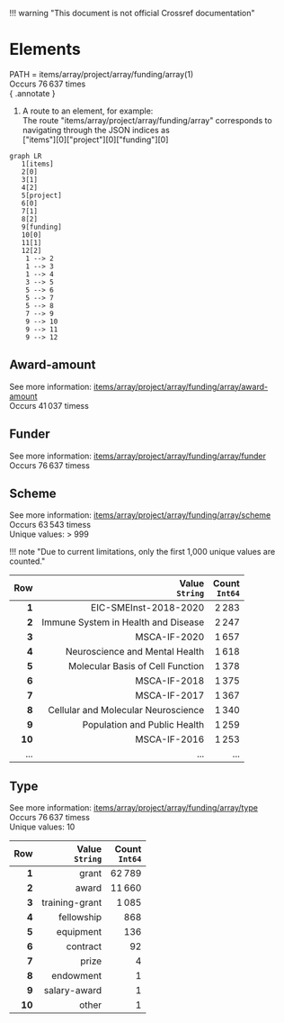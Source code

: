 !!! warning "This document is not official Crossref documentation"
# Elements
PATH = items/array/project/array/funding/array(1)  
Occurs 76 637 times  
{ .annotate }

1. A route to an element, for example:  
   The route "items/array/project/array/funding/array" corresponds to navigating through the JSON indices as  
   ["items"][0]["project"][0]["funding"][0]  

```mermaid
graph LR
   1[items]
   2[0]
   3[1]
   4[2]
   5[project]
   6[0]
   7[1]
   8[2]
   9[funding]
   10[0]
   11[1]
   12[2]
    1 --> 2
    1 --> 3
    1 --> 4
    3 --> 5
    5 --> 6
    5 --> 7
    5 --> 8
    7 --> 9
    9 --> 10
    9 --> 11
    9 --> 12
```


## Award-amount
See more information: [items/array/project/array/funding/array/award-amount](award-amount/index.md)  
Occurs 41 037 timess  


## Funder
See more information: [items/array/project/array/funding/array/funder](funder/index.md)  
Occurs 76 637 timess  


## Scheme
See more information: [items/array/project/array/funding/array/scheme](scheme/index.md)  
Occurs 63 543 timess  
Unique values: > 999  

!!! note "Due to current limitations, only the first 1,000 unique values are counted."

| **Row** | **Value**<br>`String`               | **Count**<br>`Int64` |
|--------:|------------------------------------:|---------------------:|
| **1**   | EIC-SMEInst-2018-2020               | 2 283                |
| **2**   | Immune System in Health and Disease | 2 247                |
| **3**   | MSCA-IF-2020                        | 1 657                |
| **4**   | Neuroscience and Mental Health      | 1 618                |
| **5**   | Molecular Basis of Cell Function    | 1 378                |
| **6**   | MSCA-IF-2018                        | 1 375                |
| **7**   | MSCA-IF-2017                        | 1 367                |
| **8**   | Cellular and Molecular Neuroscience | 1 340                |
| **9**   | Population and Public Health        | 1 259                |
| **10**  | MSCA-IF-2016                        | 1 253                |
| ... | ... | ... |

## Type
See more information: [items/array/project/array/funding/array/type](type/index.md)  
Occurs 76 637 timess  
Unique values: 10  

| **Row** | **Value**<br>`String` | **Count**<br>`Int64` |
|--------:|----------------------:|---------------------:|
| **1**   | grant                 | 62 789               |
| **2**   | award                 | 11 660               |
| **3**   | training-grant        | 1 085                |
| **4**   | fellowship            | 868                  |
| **5**   | equipment             | 136                  |
| **6**   | contract              | 92                   |
| **7**   | prize                 | 4                    |
| **8**   | endowment             | 1                    |
| **9**   | salary-award          | 1                    |
| **10**  | other                 | 1                    |

